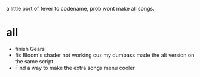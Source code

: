 a little port of fever to codename, prob wont make all songs.

# all
- finish Gears
- fix Bloom's shader not working cuz my dumbass made the alt version on the same script
- Find a way to make the extra songs 
menu cooler